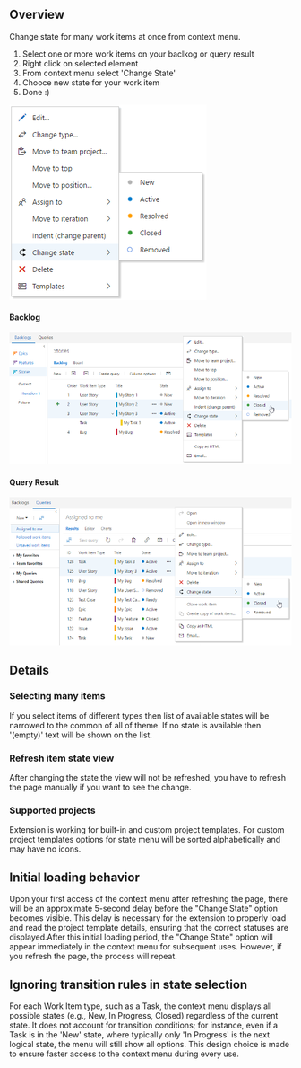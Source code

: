 ## Overview

Change state for many work items at once from context menu.

1. Select one or more work items on your baclkog or query result
2. Right click on selected element
3. From context menu select 'Change State'
4. Chooce new state for your work item
5. Done :)

![menu](/readme/img/menu.png)

#### Backlog

![backlog](/readme/img/backlog.png)

#### Query Result

![queryResult](/readme/img/queryResult.png)

## Details

### Selecting many items

If you select items of different types then list of available states will be narrowed to the common of all of theme. If no state is available then '(empty)' text will be shown on the list.

### Refresh item state view

After changing the state the view will not be refreshed, you have to refresh the page manually if you want to see the change.

### Supported projects

Extension is working for built-in and custom project templates. For custom project templates options for state menu will be sorted alphabetically and may have no icons.

## Initial loading behavior

Upon your first access of the context menu after refreshing the page, there will be an approximate 5-second delay before the "Change State" option becomes visible. This delay is necessary for the extension to properly load and read the project template details, ensuring that the correct statuses are displayed.After this initial loading period, the "Change State" option will appear immediately in the context menu for subsequent uses. However, if you refresh the page, the process will repeat.

## Ignoring transition rules in state selection

For each Work Item type, such as a Task, the context menu displays all possible states (e.g., New, In Progress, Closed) regardless of the current state. It does not account for transition conditions; for instance, even if a Task is in the 'New' state, where typically only 'In Progress' is the next logical state, the menu will still show all options. This design choice is made to ensure faster access to the context menu during every use.